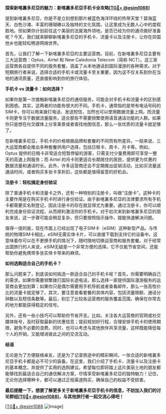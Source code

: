 **探索新喀裏多尼亞的魅力：新喀裏多尼亞手机卡全攻略[[TG💪+ @esim1088](https://t.me/s/esim1088)]**

提到新喀裏多尼亞，你是不是立刻想到那片被蓝色海洋环绕的热带天堂？碧海蓝天、白色沙滩、丰富的珊瑚礁以及独特的文化氛围，让这里成为无数人心中的度假胜地。但如果你计划前往这个美丽的法属海外领地，是否已经为你的通讯做好准备呢？今天，我们就来聊聊新喀裏多尼亞的手机卡、流量卡以及注册卡，让你在异国他乡也能轻松畅游网络世界。

首先，让我们了解一下新喀裏多尼亞的主要运营商。目前，在新喀裏多尼亞主要有三大运营商：Optus、Airtel 和 New Caledonia Telecom（简称 NCT）。这三家运营商各自提供不同的服务套餐，涵盖了从本地通话到国际漫游的各种需求。对于短期旅行者来说，选择合适的手机卡或流量卡至关重要，因为这不仅关系到你在当地的通讯质量，还直接影响到你的旅行体验。

**手机卡 vs 流量卡：如何选择？**

如果你是第一次接触新喀裏多尼亞的通信服务，可能会对手机卡和流量卡的区别感到困惑。其实，这两者的功能有很大的不同。手机卡，通常指的是带有电话号码的SIM卡，你可以用来拨打电话、发送短信，当然也可以使用数据流量上网。而流量卡则更专注于数据流量服务，适合那些不需要频繁使用语音通话功能的人群。如果你只是想在社交媒体上分享美景或者查找地图信息，那么一张优质的流量卡就足够了。

在新喀裏多尼亞，手机卡的价格根据品牌和套餐的不同而有所差异。一般来说，三大运营商都会推出多种套餐供用户选择，包括日租卡、周卡、月卡等。例如，Optus 提供的日租卡非常适合短暂停留的游客，只需支付少量费用即可享受一整天的高速上网服务；而 Airtel 的月卡则更适合长期居住的居民，提供更为优惠的数据流量和通话时长。此外，许多运营商还会不定期推出促销活动，比如买流量送通话时间，或者购买多张卡享折扣，这些都是值得留意的好机会。

**注册卡：轻松搞定身份验证**

除了普通手机卡和流量卡之外，还有一种特别的注册卡，叫做“注册卡”。这种卡的主要作用是在购买手机卡时进行身份验证。由于新喀裏多尼亞的法律要求所有手机卡都需要实名制登记，因此注册卡的存在就显得尤为重要。通过注册卡，你可以顺利完成身份验证流程，从而顺利激活你的手机卡。对于初次来到新喀裏多尼亞的朋友来说，这一步骤可能会稍显复杂，但只要按照指示操作，就能快速解决问题。

值得一提的是，现在市面上已经出现了电子SIM卡（eSIM）这种新型产品。与传统的物理SIM卡相比，eSIM无需实体卡片，可以直接下载到支持它的设备中。这意味着你可以在不更换手机的情况下，随时随地切换运营商和服务套餐。对于经常出国旅行的人来说，eSIM无疑是一个非常方便的选择。它不仅能节省空间，还能帮助你避免携带多张实体卡带来的麻烦。

**如何选购适合自己的手机卡？**

那么问题来了，到底该如何挑选一款适合自己的手机卡呢？首先，你需要明确自己的需求。如果你需要频繁拨打国际长途电话，那么选择一家提供国际漫游服务的运营商会更加划算；如果你只是偶尔需要用手机导航或者查看邮件，那么一张高性价比的流量卡就足够了。其次，要注意查看套餐的具体内容，包括流量限额、通话分钟数以及短信条数等。最后，别忘了比较各运营商的服务覆盖范围，确保在你常去的地方都能获得稳定的信号。

另外，还有一些小技巧可以帮助你节省开支。比如，关注各大运营商的官网或社交媒体账号，及时获取最新的优惠信息；提前规划好行程，合理安排手机卡的使用期限，避免不必要的浪费。同时，也可以考虑与其他旅伴共享流量，这样既能降低每个人的开销，又能增进彼此之间的交流互动。

**结语**

无论是为了方便联络亲友，还是为了记录旅途中的精彩瞬间，一张合适的新喀裏多尼亞手机卡都是必不可少的装备。在这里，我们介绍了手机卡、流量卡以及注册卡的基本概念，并提供了实用的选购建议。希望每位即将踏上这片美丽土地的朋友都能够找到最适合自己的通信解决方案，尽情享受新喀裏多尼亞的独特魅力！记住，无论你选择哪种卡，都可以通过正规渠道购买，确保自己的权益不受损害。

**最后提醒一下，想要了解更多关于新喀裏多尼亞手机卡的信息，不妨加入我们的讨论群组[[TG💪+ @esim1088](https://t.me/s/esim1088)]，与其他旅行者一起交流心得吧！**

[[TG💪+ @esim1088](https://t.me/s/esim1088) ![Image](https://i.postimg.cc/4NQfJmqS/Snipaste-2025-05-13-00-14-12.png)]